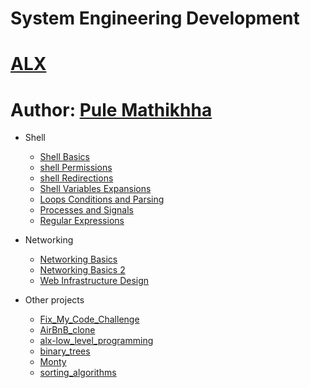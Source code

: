 # System Engineering Development
# [ALX](https://www.alxafrica.com)
# Author: [Pule Mathikhha](https://pulemathikha.wordpress.com)

* Shell
     * [Shell Basics](https://github.com/TheeKingZa/alx-system_engineering-devops/tree/master/0x00-shell_basics/README.md)
     * [shell Permissions](https://github.com/TheeKingZa/alx-system_engineering-devops/tree/master/0x01-shell_permissions/README.md)
     * [shell Redirections](https://github.com/TheeKingZa/alx-system_engineering-devops/tree/master/0x02-shell_redirections/README.md)
     * [Shell Variables Expansions](https://github.com/TheeKingZa/alx-system_engineering-devops/tree/master/0x03-shell_variables_expansions/README.md)
     * [Loops Conditions and Parsing](https://github.com/TheeKingZa/alx-system_engineering-devops/tree/master/0x04-loops_conditions_and_parsing/README.md)
     * [Processes and Signals](https://github.com/TheeKingZa/alx-system_engineering-devops/tree/master/0x05-processes_and_signals/README.md)
     * [Regular Expressions](https://github.com/TheeKingZa/alx-system_engineering-devops/tree/master/0x06-regular_expressions/README.md)

* Networking
     * [Networking Basics](https://github.com/TheeKingZa/alx-system_engineering-devops/tree/master/0x07-networking_basics/README.md)
     * [Networking Basics 2](https://github.com/TheeKingZa/alx-system_engineering-devops/tree/master/0x08-networking_basics_2/README.md)
     * [Web Infrastructure Design](https://github.com/TheeKingZa/alx-system_engineering-devops/tree/master/0x09-web_infrastructure_design/README.md)


* Other projects
     * [Fix_My_Code_Challenge](https://github.com/TheeKingZa/fix_my_code_challenge/tree/master//README.md)
     * [AirBnB_clone]()
     * [alx-low_level_programming]()
     * [binary_trees]()
     * [Monty]()
     * [sorting_algorithms]()





